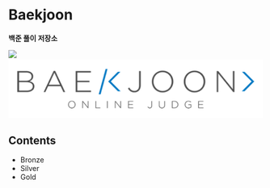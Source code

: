 # Baekjoon
**백준 풀이 저장소**

<img src="https://img.shields.io/badge/Python-3776AB?style=plastic&logo=Python&logoColor=white">

<img src="BAEKJOON_Image.png">

## Contents
- Bronze
- Silver
- Gold